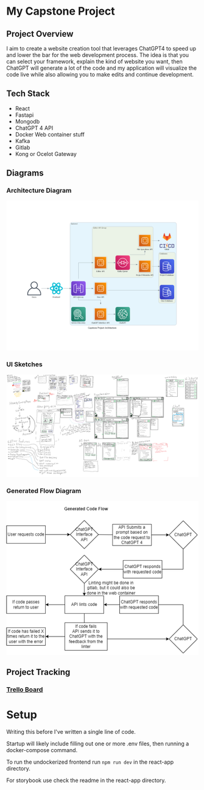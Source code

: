 # My Capstone Project

## Project Overview
I aim to create a website creation tool that leverages ChatGPT4 to speed up and lower the bar for the web development process. The idea is that you can select your framework, explain the kind of website you want, then ChatGPT will generate a lot of the code and my application will visualize the code live while also allowing you to make edits and continue development.

## Tech Stack
-	React
-	Fastapi
-	Mongodb
-	ChatGPT 4 API
-	Docker Web container stuff
-	Kafka
-	Gitlab
-	Kong or Ocelot Gateway

## Diagrams

### Architecture Diagram

![Architecture Diagram](./Documents/Display%20Material/capstone_project_architecture_4.png)

### UI Sketches

![UI Sketches](./Documents/Display%20Material/UI_plans_crop.png)


### Generated Flow Diagram

![Data Flow Diagram](./Documents/Display%20Material/finalCodeFlowDiagram.png)

## Project Tracking

### [Trello Board](https://trello.com/b/3BbQwCmk/capstone-webbie)

# Setup

Writing this before I've written a single line of code.

Startup will likely include filling out one or more .env files, then running a docker-compose command.

To run the undockerized frontend run `npm run dev` in the react-app directory.

For storybook use check the readme in the react-app directory.